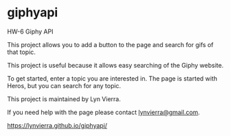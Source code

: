# giphyapi
HW-6 Giphy API

This project allows you to add a button to the page and search for gifs of that topic.

This project is useful because it allows easy searching of the Giphy website.

To get started, enter a topic you are interested in.  The page is started with Heros, but you can search for any topic.

This project is maintained by Lyn Vierra.

If you need help with the page please contact lynvierra@gmail.com.

https://lynvierra.github.io/giphyapi/
